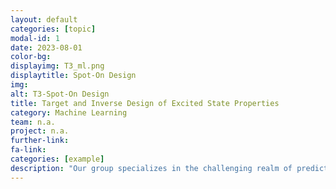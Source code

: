 ```yaml
---
layout: default
categories: [topic]
modal-id: 1
date: 2023-08-01
color-bg: 
displayimg: T3_ml.png
displaytitle: Spot-On Design
img: 
alt: T3-Spot-On Design
title: Target and Inverse Design of Excited State Properties
category: Machine Learning
team: n.a.
project: n.a.
further-link: 
fa-link: 
categories: [example]
description: "Our group specializes in the challenging realm of predicting photoinduced phenomena: While machine learning architectures achieve accurate predictions, building vast chemical databases from quantum chemical reference calculations poses limitations. Our mission is to transfer knowledge gained from simulations into processing experimental data, and <i>vice versa</i>, enabling us to systematically calculate relevant structures. Through automated knowledge transfer between quantum chemistry and multivariate modeling of experimental data, we develop fast workflows for understanding and optimizing excited state properties. Our goal is to construct comprehensive databases and data-driven strategies for designing molecules and materials with desired excited state properties, such as optical characteristics."
---
```

